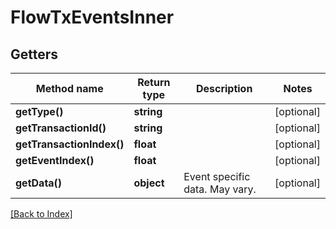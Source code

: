 # FlowTxEventsInner

## Getters

Method name | Return type | Description | Notes
------------ | ------------- | ------------- | -------------
**getType()** | **string** |  | [optional]
**getTransactionId()** | **string** |  | [optional]
**getTransactionIndex()** | **float** |  | [optional]
**getEventIndex()** | **float** |  | [optional]
**getData()** | **object** | Event specific data. May vary. | [optional]

[[Back to Index]](../index.md)
